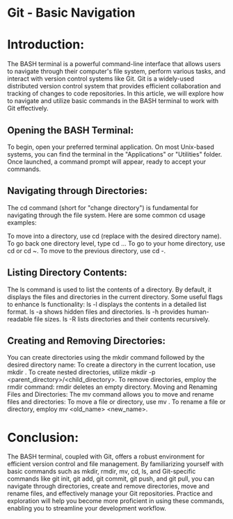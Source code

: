 # Git - Basic Navigation

# Introduction:
The BASH terminal is a powerful command-line interface that allows users to navigate through their computer's file system, perform various tasks, and interact with version control systems like Git. Git is a widely-used distributed version control system that provides efficient collaboration and tracking of changes to code repositories. In this article, we will explore how to navigate and utilize basic commands in the BASH terminal to work with Git effectively.

## Opening the BASH Terminal:
To begin, open your preferred terminal application. On most Unix-based systems, you can find the terminal in the "Applications" or "Utilities" folder. Once launched, a command prompt will appear, ready to accept your commands.

## Navigating through Directories:
The cd command (short for "change directory") is fundamental for navigating through the file system. Here are some common cd usage examples:

To move into a directory, use cd <directory> (replace <directory> with the desired directory name).
To go back one directory level, type cd ...
To go to your home directory, use cd or cd ~.
To move to the previous directory, use cd -.

## Listing Directory Contents:
The ls command is used to list the contents of a directory. By default, it displays the files and directories in the current directory. Some useful flags to enhance ls functionality:
ls -l displays the contents in a detailed list format.
ls -a shows hidden files and directories.
ls -h provides human-readable file sizes.
ls -R lists directories and their contents recursively.

## Creating and Removing Directories:
You can create directories using the mkdir command followed by the desired directory name:
To create a directory in the current location, use mkdir <directory>.
To create nested directories, utilize mkdir -p <parent_directory>/<child_directory>.
To remove directories, employ the rmdir command:
rmdir <directory> deletes an empty directory.
Moving and Renaming Files and Directories:
The mv command allows you to move and rename files and directories:
To move a file or directory, use mv <source> <destination>.
To rename a file or directory, employ mv <old_name> <new_name>.


# Conclusion:
The BASH terminal, coupled with Git, offers a robust environment for efficient version control and file management. By familiarizing yourself with basic commands such as mkdir, rmdir, mv, cd, ls, and Git-specific commands like git init, git add, git commit, git push, and git pull, you can navigate through directories, create and remove directories, move and rename files, and effectively manage your Git repositories. Practice and exploration will help you become more proficient in using these commands, enabling you to streamline your development workflow.